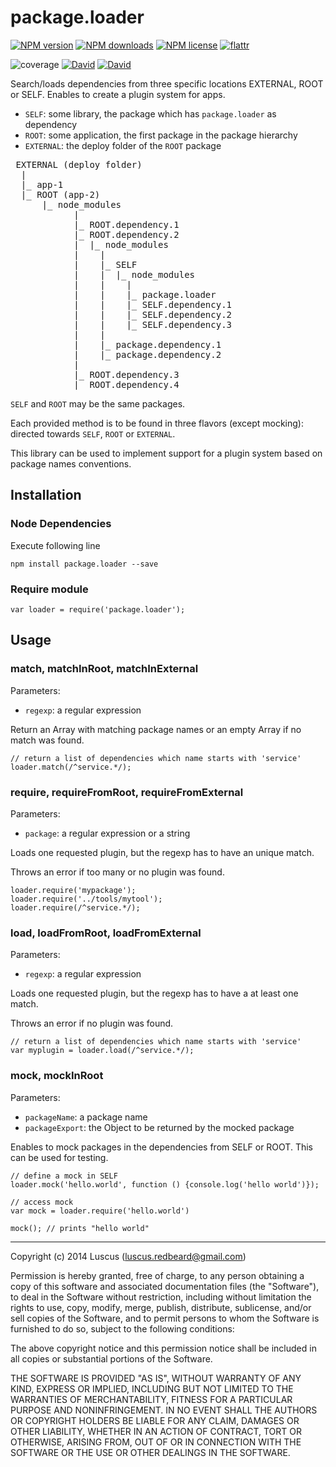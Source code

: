 # package.loader

[![NPM version](https://img.shields.io/npm/v/package.loader.svg?style=flat)](https://www.npmjs.com/package/package.loader "View this project on NPM")
[![NPM downloads](https://img.shields.io/npm/dm/package.loader.svg?style=flat)](https://www.npmjs.com/package/package.loader "View this project on NPM")
[![NPM license](https://img.shields.io/npm/l/package.loader.svg?style=flat)](https://www.npmjs.com/package/package.loader "View this project on NPM")
[![flattr](https://img.shields.io/badge/flattr-donate-yellow.svg?style=flat)](http://flattr.com/thing/3817419/luscus-on-GitHub)

![coverage](https://rawgit.com/luscus/package.loader/master/reports/coverage.svg)
[![David](https://img.shields.io/david/luscus/package.loader.svg?style=flat)](https://david-dm.org/luscus/package.loader)
[![David](https://img.shields.io/david/dev/luscus/package.loader.svg?style=flat)](https://david-dm.org/luscus/package.loader#info=devDependencies)

Search/loads dependencies from three specific locations EXTERNAL, ROOT or SELF. Enables to create a plugin system for apps.

- `SELF`: some library, the package which has `package.loader` as dependency
- `ROOT`: some application, the first package in the package hierarchy
- `EXTERNAL`: the deploy folder of the `ROOT` package

<pre>
 EXTERNAL (deploy folder)
  |
  |_ app-1
  |_ ROOT (app-2)
      |_ node_modules
            |
            |_ ROOT.dependency.1
            |_ ROOT.dependency.2
            |  |_ node_modules
            |    |
            |    |_ SELF
            |    |  |_ node_modules
            |    |    |
            |    |    |_ package.loader
            |    |    |_ SELF.dependency.1
            |    |    |_ SELF.dependency.2
            |    |    |_ SELF.dependency.3
            |    |
            |    |_ package.dependency.1
            |    |_ package.dependency.2
            |
            |_ ROOT.dependency.3
            |_ ROOT.dependency.4
</pre>

`SELF` and `ROOT` may be the same packages.

Each provided method is to be found in three flavors (except mocking): directed towards `SELF`, `ROOT` or `EXTERNAL`.

This library can be used to implement support for a plugin system based on package names conventions.



## Installation

### Node Dependencies

Execute following line

    npm install package.loader --save

### Require module

    var loader = require('package.loader');


## Usage

### match, matchInRoot, matchInExternal

Parameters:
- `regexp`: a regular expression

Return an Array with matching package names or an empty Array if no match was found.

    // return a list of dependencies which name starts with 'service'
    loader.match(/^service.*/);

### require, requireFromRoot, requireFromExternal

Parameters:
- `package`: a regular expression or a string

Loads one requested plugin, but the regexp has to have an unique match.

Throws an error if too many or no plugin was found.

    loader.require('mypackage');
    loader.require('../tools/mytool');
    loader.require(/^service.*/);

### load, loadFromRoot, loadFromExternal

Parameters:
- `regexp`: a regular expression

Loads one requested plugin, but the regexp has to have a at least one match.

Throws an error if no plugin was found.

    // return a list of dependencies which name starts with 'service'
    var myplugin = loader.load(/^service.*/);

### mock, mockInRoot

Parameters:
- `packageName`: a package name
- `packageExport`: the Object to be returned by the mocked package

Enables to mock packages in the dependencies from SELF or ROOT.
This can be used for testing.

    // define a mock in SELF
    loader.mock('hello.world', function () {console.log('hello world')});

    // access mock
    var mock = loader.require('hello.world')

    mock(); // prints "hello world"



-------------------
Copyright (c) 2014 Luscus (luscus.redbeard@gmail.com)

Permission is hereby granted, free of charge, to any person obtaining a copy of this software and associated documentation files (the "Software"), to deal in the Software without restriction, including without limitation the rights to use, copy, modify, merge, publish, distribute, sublicense, and/or sell copies of the Software, and to permit persons to whom the Software is furnished to do so, subject to the following conditions:

The above copyright notice and this permission notice shall be included in all copies or substantial portions of the Software.

THE SOFTWARE IS PROVIDED "AS IS", WITHOUT WARRANTY OF ANY KIND, EXPRESS OR IMPLIED, INCLUDING BUT NOT LIMITED TO THE WARRANTIES OF MERCHANTABILITY, FITNESS FOR A PARTICULAR PURPOSE AND NONINFRINGEMENT. IN NO EVENT SHALL THE AUTHORS OR COPYRIGHT HOLDERS BE LIABLE FOR ANY CLAIM, DAMAGES OR OTHER LIABILITY, WHETHER IN AN ACTION OF CONTRACT, TORT OR OTHERWISE, ARISING FROM, OUT OF OR IN CONNECTION WITH THE SOFTWARE OR THE USE OR OTHER DEALINGS IN THE SOFTWARE.
